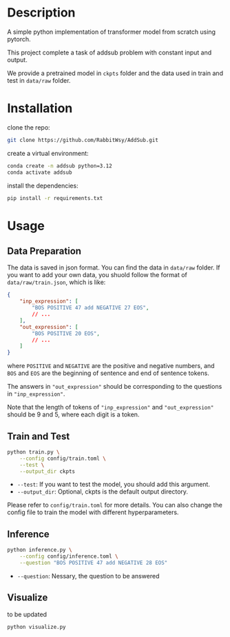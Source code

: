 # Description
A simple python implementation of transformer model from scratch using pytorch.

This project complete a task of addsub problem with constant input and output.

We provide a pretrained model in `ckpts` folder and the data used in train and test in `data/raw` folder.

# Installation
clone the repo:
```bash
git clone https://github.com/RabbitWsy/AddSub.git
```
create a virtual environment:
```bash
conda create -n addsub python=3.12
conda activate addsub
```
install the dependencies:
```bash
pip install -r requirements.txt
```
# Usage
## Data Preparation
The data is saved in json format. You can find the data in `data/raw` folder. If you want to add your own data, you shuold follow the format of `data/raw/train.json`, which is like:
```json
{
    "inp_expression": [
        "BOS POSITIVE 47 add NEGATIVE 27 EOS",
        // ...
    ],
    "out_expression": [
        "BOS POSITIVE 20 EOS",
        // ...
    ]
}
```
where `POSITIVE` and `NEGATIVE` are the positive and negative numbers, and `BOS` and `EOS` are the beginning of sentence and end of sentence tokens.

The answers in `"out_expression"` should be corresponding to the questions in `"inp_expression"`.

Note that the length of tokens of `"inp_expression"` and `"out_expression"` should be 9 and 5, where each digit is a token.

## Train and Test
```bash
python train.py \
    --config config/train.toml \
    --test \
    --output_dir ckpts
```
- `--test`: If you want to test the model, you should add this argument.
- `--output_dir`: Optional, ckpts is the default output directory.

Please refer to `config/train.toml` for more details. You can also change the config file to train the model with different hyperparameters.
## Inference
```bash
python inference.py \
    --config config/inference.toml \
    --question "BOS POSITIVE 47 add NEGATIVE 28 EOS"
```
- `--question`: Nessary, the question to be answered

## Visualize
to be updated
```bash
python visualize.py
```
